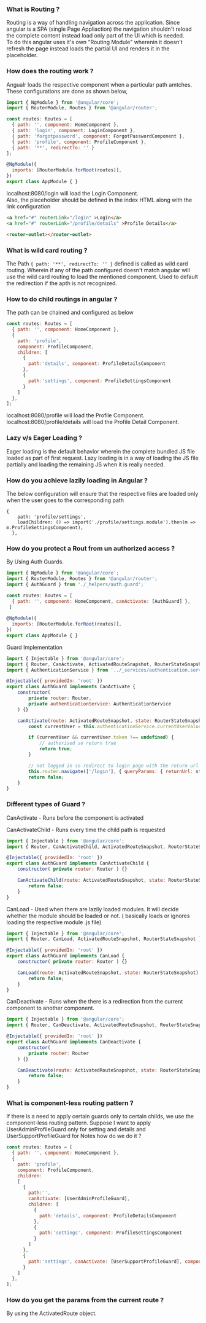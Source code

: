 ### What is Routing ?
Routing is a way of handling navigation across the application. Since angular is a SPA (single Page Appliaction) the navigation shouldn't reload the complete content instead load only part of the UI which is needed.  
To do this angular uses it's own "Routing Module" wherenin it doesn't refresh the page instead loads the partial UI and renders it in the placeholder.

### How does the routing work ?
Angualr loads the respective component when a particular path amtches. These configurations are done as shown below,
```javascript
import { NgModule } from '@angular/core';
import { RouterModule, Routes } from '@angular/router';

const routes: Routes = [
  { path: '', component: HomeComponent },
  { path: 'login', component: LoginComponent },
  { path: 'forgotpassword', component: ForgotPasswordComponent },
  { path: 'profile', component: ProfileComponent },
  { path: '**', redirectTo: '' }
];

@NgModule({
  imports: [RouterModule.forRoot(routes)],
})
export class AppModule { }
```
localhost:8080/login will load the Login Component.  
Also, the placeholder should be defined in the index HTML along with the link configuration
```html
<a href="#" routerLink="/login" >Login</a>
<a href="#" routerLink="/profile/details" >Profile Details</a>

<router-outlet></router-outlet>
```

### What is wild card routing ?
The Path ``` { path: '**', redirectTo: '' } ``` defined is called as wild card routing. Wherein if any of the path configured doesn't match angular will use the wild card routing to load the mentioned component. Used to default the redirection if the apth is not recognized.

### How to do child routings in angular ?
The path can be chained and configured as below
```javascript
const routes: Routes = [
  { path: '', component: HomeComponent },
  { 
    path: 'profile', 
    component: ProfileComponent,
    children: [
      {
        path:'details', component: ProfileDetailsComponent
      },
      {
        path:'settings', component: ProfileSettingsComponent
      }
    ]
  },
];
```
localhost:8080/profile will load the Profile Component.  
localhost:8080/profile/details will load the Profile Detail Component.

### Lazy v/s Eager Loading ?
Eager loading is the default behavior wherein the complete bundled JS file loaded as part of first request.
Lazy loading is in a way of loading the JS file partially and loading the remaining JS when it is really needed.

### How do you achieve lazily loading in Angular ?
The below configuration will ensure that the respective files are loaded only when the user goes to the corresponding path
```
{ 
    path: 'profile/settings', 
    loadChildren: () => import('./profile/settings.module').then(m => m.ProfileSettingsComponent),
  },
```


### How do you protect a Rout from un authorized access ?
By Using Auth Guards.
```javascript
import { NgModule } from '@angular/core';
import { RouterModule, Routes } from '@angular/router';
import { AuthGuard } from './_helpers/auth.guard';

const routes: Routes = [
  { path: '', component: HomeComponent, canActivate: [AuthGuard] },
 ]
 
@NgModule({
  imports: [RouterModule.forRoot(routes)],
})
export class AppModule { }
```
Guard Implementation
```javascript
import { Injectable } from '@angular/core';
import { Router, CanActivate, ActivatedRouteSnapshot, RouterStateSnapshot } from '@angular/router';
import { AuthenticationService } from '../_services/authentication.service';

@Injectable({ providedIn: 'root' })
export class AuthGuard implements CanActivate {
    constructor(
        private router: Router,
        private authenticationService: AuthenticationService
    ) {}

    canActivate(route: ActivatedRouteSnapshot, state: RouterStateSnapshot) {
        const currentUser = this.authenticationService.currentUserValue;

        if (currentUser && currentUser.token !== undefined) {
            // authorised so return true
            return true;
        }

        // not logged in so redirect to login page with the return url
        this.router.navigate(['/login'], { queryParams: { returnUrl: state.url }});
        return false;
    }
}
```

### Different types of Guard ?
CanActivate - Runs before the component is activated

CanActivateChild - Runs every time the child path is requested
```javascript
import { Injectable } from '@angular/core';
import { Router, CanActivateChild, ActivatedRouteSnapshot, RouterStateSnapshot } from '@angular/router';

@Injectable({ providedIn: 'root' })
export class AuthGuard implements CanActivateChild {
    constructor( private router: Router ) {}

    CanActivateChild(route: ActivatedRouteSnapshot, state: RouterStateSnapshot) {
        return false;
    }
}
```

CanLoad -  Used when there are lazily loaded modules. It will decide whether the module should be loaded or not. ( basically loads or ignores loading the respective module .js file)
```javascript
import { Injectable } from '@angular/core';
import { Router, CanLoad, ActivatedRouteSnapshot, RouterStateSnapshot } from '@angular/router';

@Injectable({ providedIn: 'root' })
export class AuthGuard implements CanLoad {
    constructor( private router: Router ) {}

    CanLoad(route: ActivatedRouteSnapshot, state: RouterStateSnapshot) {
        return false;
    }
}
```

CanDeactivate - Runs when the there is a redirection from the current component to another component. 
```javascript
import { Injectable } from '@angular/core';
import { Router, CanDeactivate, ActivatedRouteSnapshot, RouterStateSnapshot } from '@angular/router';

@Injectable({ providedIn: 'root' })
export class AuthGuard implements CanDeactivate {
    constructor(
        private router: Router
    ) {}

    CanDeactivate(route: ActivatedRouteSnapshot, state: RouterStateSnapshot) {
        return false;
    }
}
```

### What is component-less routing pattern ?
If there is a need to apply certain guards only to certain childs, we use the component-less routing pattern. Suppose I want to apply UserAdminProfileGuard only for setting and details and UserSupportProfileGuard for Notes how do we do it ?
```javascript
const routes: Routes = [
  { path: '', component: HomeComponent },
  { 
    path: 'profile', 
    component: ProfileComponent,
    children: 
    [
      {
        path:'',
        canActivate: [UserAdminProfileGuard],
        children: [
          {
            path:'details', component: ProfileDetailsComponent
          },
          {
            path:'settings', component: ProfileSettingsComponent
          }
        ]
      },
      {
        path:'settings', canActivate: [UserSupportProfileGuard], component: ProfileSettingsComponent
      }
    ]
  },
];
```

### How do you get the params from the current route ?
By using the ActivatedRoute object.
